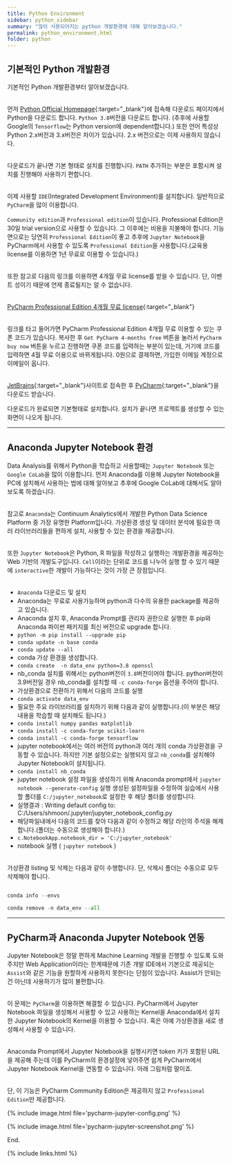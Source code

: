 ```yaml
---
title: Python Environment
sidebar: python_sidebar
summary: "많이 사용되어지는 python 개발환경에 대해 알아보겠습니다."
permalink: python_environment.html
folder: python
---
```


## 기본적인 Python 개발환경

기본적인 Python 개발환경부터 알아보겠습니다.
<br><br>

먼저 [Python Official Homepage](http://www.python.org/){:target="_blank"}에 접속해 다운로드 페이지에서
Python을 다운로드 합니다. `Python 3.8`버전을 다운로드 합니다.
(추후에 사용할 Google의 `Tensorflow`는 Python version에 dependent합니다.)
또한 언어 특성상 Python 2.x버전과 3.x버전은 차이가 있습니다. 2.x 버전으로는 이제 사용하지 않습니다.
<br><br>

다운로드가 끝나면 기본 형태로 설치를 진행합니다. `PATH` 추가하는 부분은 포함시켜 설치를 진행해야 사용하기 편합니다.
<br><br>

이제 사용할 `IDE`(Integrated Development Environment)를 설치합니다. 일반적으로
`PyCharm`을 많이 이용합니다. 

`Community edition`과 `Professional edition`이 있습니다.
Professional Edition은 30일 trial version으로 사용할 수 있습니다. 그 이후에는 비용을 지불해야 합니다.
기능면으로는 당연히 `Professional Edition`이 좋고 추후에 `Jupyter Notebook`을 PyCharm에서 사용할 수 있도록
`Professional Edition`을 사용합니다.(교육용 license를 이용하면 1년 무료로 이용할 수 있습니다.)
<br><br>

또한 참고로 다음의 링크를 이용하면 4개월 무료 license를 받을 수 있습니다. 단, 이벤트 성이기 때문에
언제 종료될지는 알 수 없습니다.
<br><br>

[PyCharm Professional Edition 4개월 무료 license](https://www.jetbrains.com/pycharm/promo/test-and-code/){:target="_blank"}
<br><br>

링크를 타고 들어가면 PyCharm Professional Edition 4개월 무료 이용할 수 있는 쿠폰 코드가 있습니다.
복사한 후 `Get PyCharm 4-months free` 버튼을 눌러서 `PyCharm buy now` 버튼을 누르고 진행하면
쿠폰 코드를 입력하는 부분이 있는데, 거기에 코드를 입력하면 4월 무료 이용으로 바뀌게됩니다. 0원으로 결제하면,
가입한 이메일 계정으로 이메일이 옵니다.
<br><br>

[JetBrains](https://www.jetbrains.com/){:target="_blank"}사이트로 접속한 후
[PyCharm](https://www.jetbrains.com/pycharm){:target="_blank"}을 다운로드 받습니다.

다운로드가 완료되면 기본형태로 설치합니다. 설치가 끝나면 프로젝트를 생성할 수 있는
화면이 나오게 됩니다.

---

## Anaconda Jupyter Notebook 환경

Data Analysis를 위해서 Python을 학습하고 사용할때는 `Jupyter Notebook` 또는 `Google CoLab`을
많이 이용합니다. 먼저 Anaconda를 이용해 Jupyter Notebook을 PC에 설치해서 사용하는 법에 대해 알아보고 추후에 Google CoLab에 대해서도
알아보도록 하겠습니다.
<br><br>

참고로 `Anaconda`는 Continuum Analytics에서 개발한 Python Data Science Platform 중 가장
유명한 Platform입니다. 가상환경 생성 및 데이터 분석에 필요한 여러 라이브러리들을 편하게 설치, 사용할 수 있는 환경을 제공합니다.
<br><br>

또한 `Jupyter Notebook`은 Python, R 파일을 작성하고 실행하는 개발환경을 제공하는 Web 기반의 개발도구입니다.
`Cell`이라는 단위로 코드를 나누어 실행 할 수 있기 때문에 `interactive`한 개발이 가능하다는 것이 가장 큰 장점입니다.
<br><br>

* `Anaconda` 다운로드 및 설치
* Anaconda는 무료로 사용가능하며 python과 다수의 유용한 package를 제공하고 있습니다.
* Anaconda 설치 후, Anaconda Prompt를 관리자 권한으로 실행한 후 pip와 Anaconda
  파이썬 패키지를 최신 버전으로 upgrade 합니다.
* `python -m pip install --upgrade pip`
* `conda update -n base conda`
* `conda update --all`
* conda 가상 환경을 생성합니다.
* `conda create  -n data_env python=3.8 openssl`
* nb_conda 설치를 위해서는 python버전이 `3.8`버전이어야 합니다. python버전이 3.9버전일 경우 nb_conda를 설치할 때 
`-c conda-forge` 옵션을 주어야 합니다.
* 가상환경으로 전환하기 위해서 다음의 코드를 실행
* `conda activate data_env`
* 필요한 주요 라이브러리를 설치하기 위해 다음과 같이 실행합니다.(이 부분은 해당 내용을 학습할 때 설치해도 됩니다.) 
* `conda install numpy pandas matplotlib`
* `conda install -c conda-forge scikit-learn`
* `conda install -c conda-forge tensorflow`
* jupyter notebook에서는 여러 버전의 python과 여러 개의 conda 가상환경을 구동할 수 있습니다.
  하지만 기본 설정으로는 실행되지 않고 `nb_conda`를 설치해야 Jupyter Notebook이 설치됩니다.
* `conda install nb_conda`
* jupyter notebook 설정 파일을 생성하기 위해 Anaconda prompt에서 `jupyter notebook --generate-config` 실행
  생성된 설정파일을 수정하여 실습에서 사용할 폴더를 `C:/jupyter_notebook`로 설정한 후 해당 폴더를 생성합니다.
* 실행결과 : Writing default config to: C:/Users/shmoon/.jupyter/jupyter_notebook_config.py
* 해당파일내에서 다음의 코드를 찾아 다음과 같이 수정하고 해당 라인의 주석을 해제합니다.(폴더는 수동으로 생성해야 합니다.)
* `c.NotebookApp.notebook_dir = 'C:/jupyter_notebook'`
* notebook 실행 ( `jupyter notebook` )
<br><br>

가상환경 listing 및 삭제는 다음과 같이 수행합니다. 단, 삭제시 폴더는 수동으로 모두 삭제해야 합니다.

~~~python

conda info --envs

conda remove -n data_env --all

~~~

---

## PyCharm과 Anaconda Jupyter Notebook 연동

Jupyter Notebook은 정말 편하게 Machine Learning 개발을 진행할 수 있도록 도와주지만
Web Application이라는 한계때문에 기존 개발 IDE에서 기본으로 제공되는 `Assist`와 같은
기능을 원할하게 사용하지 못한다는 단점이 있습니다. Assist가 안되는건 아닌데 사용하기가 많이
불편합니다.
<br><br>

이 문제는 `PyCharm`을 이용하면 해결할 수 있습니다. PyCharm에서 Jupyter Notebook 파일을 생성해서
사용할 수 있고 사용하는 Kernel을 Anaconda에서 설치한 Jupyter Notebook의 Kernel을 이용할 수 있습니다.
혹은 아예 가상환경을 새로 생성해서 사용할 수 있습니다.
<br><br>

Anaconda Prompt에서 Jupyter Notebook을 실행시키면 token 키가 포함된 URL을 제공해 주는데 이를 PyCharm의 환경설정에
넣어주면 쉽게 PyCharm에서 Jupyter Notebook Kernel을 연동할 수 있습니다. 아래 그림처럼 말이죠.
<br><br>

단, 이 기능은 PyCharm Community Edition은 제공하지 않고 `Professional Edition`만 제공합니다.

{% include image.html
file='pycharm-jupyter-config.png'
%}
<br>

{% include image.html
file='pycharm-jupyter-screenshot.png'
%}
<br>

End.

{% include links.html %}
